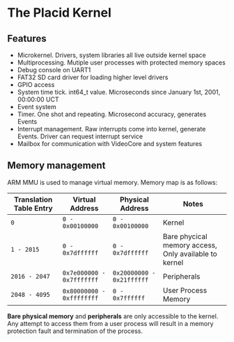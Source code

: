 # The Placid Kernel

## Features

- Microkernel. Drivers, system libraries all live outside kernel space
- Multiprocessing. Mutiple user processes with protected memory spaces
- Debug console on UART1
- FAT32 SD card driver for loading higher level drivers
- GPIO access
- System time tick. int64_t value. Microseconds since January 1st, 2001, 00:00:00 UCT
- Event system
- Timer. One shot and repeating. Microsecond accuracy, generates Events
- Interrupt management. Raw interrupts come into kernel, generate Events. Driver can request interrupt service
- Mailbox for communication with VideoCore and system features

## Memory management

ARM MMU is used to manage virtual memory. Memory map is as follows:

| Translation Table Entry 	| Virtual Address         	| Physical Address        	| Notes                                                 	|
|-------------------------	|-------------------------	|-------------------------	|-------------------------------------------------------	|
| `0`                      	| `0 - 0x00100000`          | `0 - 0x00100000`          | Kernel                                                	|
| `1 - 2015`               	| `0 - 0x7dffffff`          | `0 - 0x7dffffff`          | Bare phycical memory access, Only available to kernel 	|
| `2016 - 2047`            	| `0x7e000000 - 0x7fffffff` | `0x20000000 - 0x21ffffff` | Peripherals                                           	|
| `2048 - 4095`            	| `0x80000000 - 0xffffffff` | `0 - 0x7ffffff`           | User Process Memory                                   	|

**Bare physical memory** and **peripherals** are only accessible to the kernel. Any attempt to access them from a user process will result in a memory protection fault and termination of the process. 
